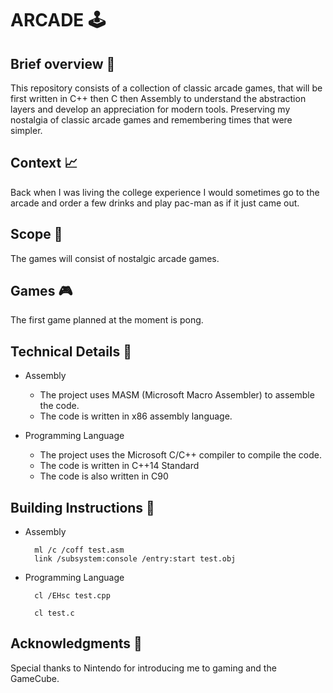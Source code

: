 # ARCADE :joystick:

## Brief overview :memo:

This repository consists of a collection of classic arcade games, that will be first written in C++ then C then Assembly to understand the abstraction layers and develop an appreciation for modern tools. Preserving my nostalgia of classic arcade games and remembering times that were simpler. 

## Context :chart_with_upwards_trend:

Back when I was living the college experience I would sometimes go to the arcade and order a few drinks and play pac-man as if it just came out. 

## Scope :telescope:

The games will consist of nostalgic arcade games. 

## Games :video_game:

The first game planned at the moment is pong.

## Technical Details :wrench:

- Assembly
  - The project uses MASM (Microsoft Macro Assembler) to assemble the code.
  - The code is written in x86 assembly language.
  
- Programming Language
  - The project uses the Microsoft C/C++ compiler to compile the code.
  - The code is written in C++14 Standard
  - The code is also written in C90

## Building Instructions :hammer:

- Assembly
  ```
    ml /c /coff test.asm
    link /subsystem:console /entry:start test.obj
  ```
- Programming Language
  ```
    cl /EHsc test.cpp
  ```
  ```
    cl test.c
  ```

## Acknowledgments :clap:

Special thanks to Nintendo for introducing me to gaming and the GameCube. 
